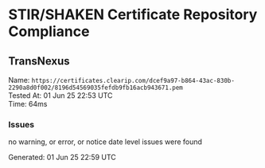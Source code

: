 # STIR/SHAKEN Certificate Repository Compliance

## TransNexus

Name: `https://certificates.clearip.com/dcef9a97-b864-43ac-830b-2290a8d0f002/8196d54569035fefdb9fb16acb943671.pem`\
Tested At: 01 Jun 25 22:53 UTC\
Time: 64ms

### Issues

no warning, or error, or notice date level issues were found

Generated: 01 Jun 25 22:59 UTC